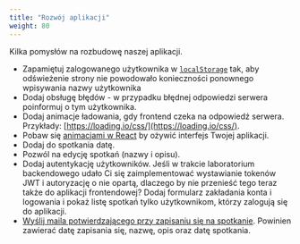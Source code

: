 ```yaml
---
title: "Rozwój aplikacji"
weight: 80
---
```


Kilka pomysłów na rozbudowę naszej aplikacji.

* Zapamiętuj zalogowanego użytkownika
  w [`localStorage`](https://developer.mozilla.org/en-US/docs/Web/API/Window/localStorage)
  tak, aby odświeżenie strony nie powodowało konieczności ponownego wpisywania nazwy użytkownika
* Dodaj obsługę błędów - w przypadku błędnej odpowiedzi serwera poinformuj o tym użytkownika.
* Dodaj animacje ładowania, gdy frontend czeka na odpowiedź serwera. Przykłady:
  [https://loading.io/css/](https://loading.io/css/).
* Pobaw się [animacjami w React](https://github.com/pmndrs/react-spring) by ożywić
  interfejs Twojej aplikacji.
* Dodaj do spotkania datę.
* Pozwól na edycję spotkań (nazwy i opisu).
* Dodaj autentykację użytkowników. Jeśli w trakcie laboratorium backendowego udało Ci się zaimplementować wystawianie
  tokenów
  JWT i autoryzację o nie opartą, dlaczego by nie przenieść tego teraz także do aplikacji
  frontendowej? Dodaj formularz zakładania konta i logowania i pokaż listę spotkań
  tylko użytkownikom, którzy zalogują się do aplikacji.
* [Wyślij maila potwierdzającego przy zapisaniu się na spotkanie](http://www.baeldung.com/spring-email).
  Powinien zawierać datę zapisania się, nazwę, opis oraz datę spotkania.
